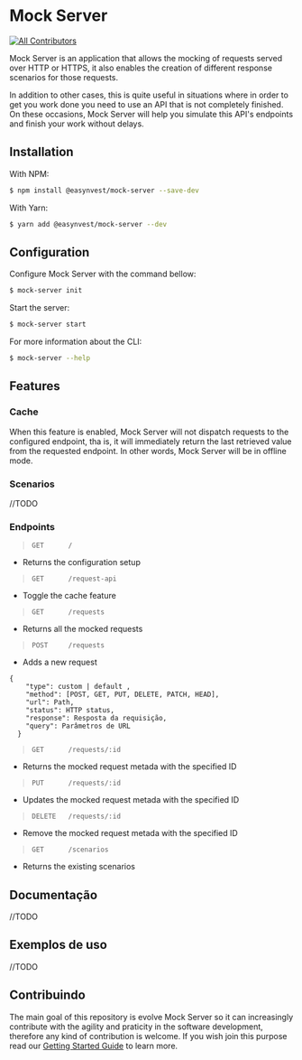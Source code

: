 # Mock Server
[![All Contributors](https://img.shields.io/badge/all_contributors-2-orange.svg?style=flat-square)](#contributors)

Mock Server is an application that allows the mocking of requests served over HTTP or HTTPS, it also enables the creation of different response scenarios for those requests.

In addition to other cases, this is quite useful in situations where in order to get you work done you need to use an API that is not completely finished. On these occasions, Mock Server will help you simulate this API's endpoints and finish your work without delays.

## Installation

With NPM:
```sh
$ npm install @easynvest/mock-server --save-dev
```

With Yarn:
```sh
$ yarn add @easynvest/mock-server --dev
```

## Configuration
Configure Mock Server with the command bellow:
```sh
$ mock-server init
```
Start the server:
```sh
$ mock-server start
```
For more information about the CLI:
```sh
$ mock-server --help
```
## Features

### Cache
When this feature is enabled, Mock Server will not dispatch requests to the configured endpoint, tha is, it will immediately return the last retrieved value from the requested endpoint. In other words, Mock Server will be in offline mode.
### Scenarios
//TODO
### Endpoints
> `GET      /	                `
* Returns the configuration setup
> `GET      /request-api      `
* Toggle the cache feature
> `GET      /requests         `
* Returns all the mocked requests
> `POST     /requests         `
* Adds a new request
```
{
    "type": custom | default ,
    "method": [POST, GET, PUT, DELETE, PATCH, HEAD],
    "url": Path,
    "status": HTTP status,
    "response": Resposta da requisição,
    "query": Parâmetros de URL
  }
```
> `GET      /requests/:id`
* Returns the mocked request metada with the specified ID
> `PUT      /requests/:id`
* Updates the mocked request metada with the specified ID
> `DELETE   /requests/:id`
* Remove the mocked request metada with the specified ID
> `GET      /scenarios`
* Returns the existing scenarios

## Documentação
//TODO
## Exemplos de uso
//TODO
## Contribuindo
The main goal of this repository is evolve Mock Server so it can increasingly contribute with the agility and praticity in the software development, therefore any kind of contribution is welcome. If you wish join this purpose read our [Getting Started Guide](../contributing/GETTING_STARTED.md) to learn more.
